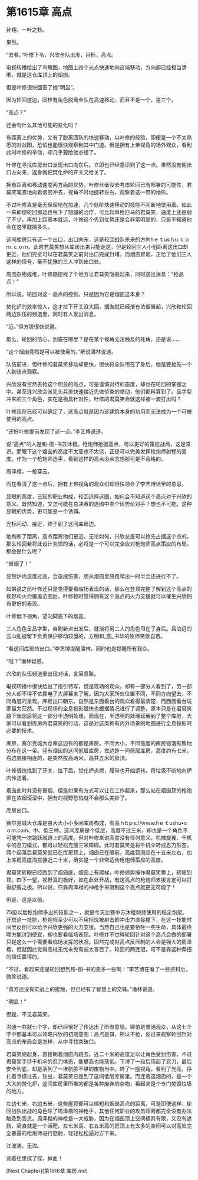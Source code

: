 # 第1615章 高点

孙翔，一叶之秋。

果然。

“去看。”叶修下令，兴欣全队出发，目标，高点。

电视转播给出了鸟瞰图，地图上四个光点快速地向这端移动，方向都已经相当清晰，就是这仓库顶上的烟囱。

但是叶修很快回答了她“明显”。

因为轮回这边，同样有角色脱离全队在高速移动，而且不是一个，是三个。

“高点？”

还会有什么其他可能的变化吗？

有距离上的优势，又有了脱离团队的快速移动，以叶修的经验，即便是一个不太熟悉的对战图，恐怕也能很快观察到其中门道。但是拥有上帝视角的场外观众，看到此时叶修的举动，却几乎要给他点蜡了。

叶修在寻找库房出口发现出口向东后，立即也已经意识到了这一点。果然没有朝出口方向来，返身就把焚化炉的开关又给关了。

拥有距离和移动速度两方面的优势，叶修丝毫没去考虑轮回已有部署的可能性，君莫笑笔直地向着烟囱冲去，视角不时地旋转左右，观察着这一带的地形。

不过叶修真是毫无保留地在加速，几个低阶快速移动的技能不间断地使用着。如此一来即便轮回那边也甩下了短腿的治疗，可比起单枪匹马的君莫笑，速度上还是弱了不少，再加上距离本就远，叶修这个先到优势还是会非常明显的，只是不知道他会在这里耽搁多久。

这间库房只有这一个出口，出口向东，这是轮回战队杀来的方向hｅｔusｈu.ｃｏｍ.ｃｏｍ。此时君莫笑想从库房出来只能走这，但是轮回三人小组距离这出口却更近，他们完全可以在君莫笑之前对出口完成封堵。而烟囱冒烟，正给了他们三人这样的信号，毫不犹豫的三人冲到出口处。

周围杂物成堆，叶修随便找了个地方让君莫笑隐蔽起来，同时送出消息：“抢高点！”

所以说，轮回对这一高点的控制，只是因为它是烟囱这本身？

焚化炉的效率惊人，这才拉下开关没大回，烟囱就已经渐有浓烟冒起，兴欣和轮回两边队伍的频道里，同时有人发出消息。

“近。”但方锐很快说道。

那么，轮回的信心，到底在哪里？是在某个视角无法触及的死角，还是说……

“这个烟囱竟然是可以被使用的。”解说潘林说道。

队伍前进，但叶修的君莫笑移动却更快，很快将全队甩在了身后，他是要抢先一个人到该点观察。

兴欣没有贸然去抢这个明显的高点，可是谨慎对待的态度，却也在轮回的掌握之中。甚至连兴欣会派先头兵来快速接近先做侦查的举动，他们都料算到了。品字型冲来的三个角色，实在是极具针对性，叶修的君莫笑会就这样被一波打出吗？

叶修现在已经可以确定了，这高点就是因为这建筑本身的功用而无法成为一个可被使用的高点。

“还好叶修提前发现了这一点。”李艺博说道。

说“高点”的人是和-图-书苏沐橙。枪炮师抢据高点，可以更好的策应战局，这是常识。而眼下这个烟囱的高度不太高也不太低，正是可以完美发挥枪炮师射程的高度。作为一个枪炮师选手，看到这样的高点没点念想那可是不合格的。

周泽楷，一枪穿云。

而在看清了这一点后，拥有上帝视角的观众们却很快领会了李艺博话里的意思。

显眼的高度，已知的职业构成，轮回选择这图，如何会不知道这个高点对于兴欣的意义。既然知道，又怎可能在总决赛的选图中卖个优势给对手？想也不可能。这种显眼的优势，更可能是一个诱饵。

光标闪动、接近，终于到了这间库房边。

他判断了距离，高点距离他们更近。无论如何，兴欣总是可以抢先占据这个点的。那么轮回若将此设计为饵的话，必将是一个可以完全应对枪炮师高点策应的布局，那会是什么呢？

“冒烟了！”

显然炉内温度过高，会造成伤害，想从烟囱里原路爬出一时半会还进行不了。

如果说之前叶修还只是觉得要看临场表现的话，那么在登顶完整了解到这个高点的视野和火力覆盖范围后，叶修顿时觉得拥有这个高点的火力支援就可以催生兴欣拥有更好的表现。

叶修低下视角，望向脚底下的烟囱。

三人角色呈品字型，自刷新点出发后，就渐将另二人的角色甩在了身后。吕泊远的云山乱被留下负责保护移动较慢的，方明和_图_书华的牧师笑歌自若。

“看这间库房的出口。”李艺博提醒潘林，同时也是提醒所有观众。

“哦？”潘林疑惑。

兴欣的队伍频道里出现对话，言简意赅。

电视转播中很快给出了指引特写，但是现场的观众，却有一部分人看到了，另一部分人却不得不依靠电子大屏幕来了解。因为大家所处位置不同，不同方向望去，不同角度的呈现。库房出口朝东，自然是东面看台的观众看得最清楚，而西面看台玩家最为茫然。不过现场的全息投影很快也根据情况进行了调整，原本只是在君莫笑跳下烟囱后将这一部分半透明处理，而现在，半透明的处理延展到了整个库房，大家可以看到库房内君莫笑的行动，这是对这类拥有内外场景的地图进行全息投影时必要的技术。

库房，赛尔克城大仓库这边有的都是库房。不同大小，不同高度的库房错落有致地分布在这一带。竖有烟囱的这间低层库房，左边是一间低层库房，高度约有七米，右边直接相连的，是突然拔高两米，高共五米的房顶。

叶修很快找到了开关，拉下后，焚化炉点燃，履带也开始运转，将垃圾不断地向炉内传送着。

烟囱此时并没有冒烟，但是如果有方式可以让它工作起来，那么站在烟囱顶的枪炮师在浓烟滚滚中，拥有的视野恐怕就不会那么美妙了。

库房出口。

赛尔克城大仓库是由大大小小多间库房构成，有高ｈttｐs://wｗw.hｅｔushu•cｏm.com、中、低三种。这间库房是个低层，高度不过三米，却也是一个角色不可能凭一次跳跃就跨上的高度。但对叶修来说高度没有任何意义，机械旋翼、千机伞的忍刀模式，都可以轻松克服三米障碍。此时君莫笑是将千机伞转成忍刀形态，两个起落后君莫笑就已在库房顶上，烟囱已在眼前，高度目测应在十五米左右，加上库房高度海拔接近二十米，确实是一个非常适合枪炮师策应的高度。

君莫笑转眼已经跑到了烟囱底，烟囱上有爬梯，叶修顺势操作君莫笑攀上，转眼到顶。四下一望，视野真的极好，如在此处开战，有这高点的枪炮师支援肯定可以打得舒服之极。所以说，只靠周泽楷的神枪手来限制这个高点就更无可能了！

但是，这是以前。

75级以后枪炮师多出的技能之一，就是今天比赛中苏沐橙频频使用的稳定炮架。开启这一技能，枪炮师至少可以不用担忧被射击的冲击力直接撞下，在这一技能时间里反倒可以给予兴欣更强的火力支援。当然自己也是要牺牲一些生命，具体最终哪方能讨到便宜，却也要看临场表现。叶修并不觉得轮回针对这个高点会做的部署只是这么一个需要看临场发挥的状况。固然完成对高点反压制的人会是强大的周泽楷，但就因此觉得高枕无忧未免有些太盲目了。轮回的两连冠，可不是靠这种莽撞的信任赢得的。

“不过，看起来还是轮回想到和-图-书的更多一些啊！”李艺博在看了一些资料后，微笑说道。

“双方还没有实战上的接触，但已经有了智慧上的交锋。”潘林说道。

“明显！”

但是，不见君莫笑。

沟通一共就七个字，却已经很好了传达出了所有意思。哪怕是普通观众，从这七个字中都基本可以领略兴欣的初期意图：高点是饵，所以不抢，反过来观察轮回针对高点的布局会是怎样，从中寻找突破口。

君莫笑缩起身，直接朝着烟囱内跳去。近二十米的高度足以让角色受到伤害，不过君莫笑手持千机伞的忍刀体态，能攀高也能落低。下滑了一段后用起了忍刀，最后安全到底，却是落到了一堆肮脏不堪的废物当中。转了一圈视角，看到了光亮，挣扎着寻摸过去，钻出，君莫笑已是到了这间低层库房里。而连着这烟囱的，是一个大大的焚化炉，这间库房里所堆的都是各种废弃的杂物，看起来是个专门焚毁垃圾的地方。

左边七米，右边五米，这些屋顶都可以缩短和烟囱高点的距离。可是即便这样，轮回战队出战的角色除了周泽楷的神枪手，其他任何职业的攻击距离都完全没有办法触及到高点。周泽楷的神枪是一大威胁，因为在烟囱顶上空间极其有限，又没有遮挡，简直就是一个活靶。左七米高、右五米高的房顶上有太多的空间可以对高处完全暴露的枪炮师进行怒射，轻轻松松逼对方下来。

江波涛，无浪。

试着往里探了探，掉血！



[Next Chapter](第1616章 库房.md)